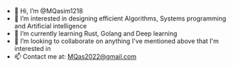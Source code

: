 - 👋 Hi, I’m @MQasim1218
- 👀 I’m interested in designing efficient Algorithms, Systems programming and Artificial intelligence
- 🌱 I’m currently learning Rust, Golang and Deep learning
- 💞️ I’m looking to collaborate on anything I've mentioned above that I'm interested in
- 📫 Contact me at: MQas2022@gmail.com
